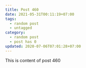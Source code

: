 ```yaml
---
title: Post 460
date: 2021-05-31T00:11:19+07:00
tags:
  - random post
  - untagged
category:
  - random post
  - post has 0
updated: 2020-07-06T07:01:28+07:00
---
```

This is content of post 460